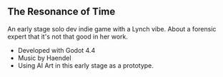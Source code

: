 ## The Resonance of Time

An early stage solo dev indie game with a Lynch vibe. About a forensic expert that it's not that good in her work.

- Developed with Godot 4.4
- Music by Haendel 
- Using AI Art in this early stage as a prototype.
